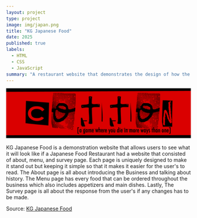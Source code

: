 ```yaml
---
layout: project
type: project
image: img/japan.png
title: "KG Japanese Food"
date: 2025
published: true
labels:
  - HTML
  - CSS
  - JavaScript
summary: "A restaurant website that demonstrates the design of how the business would look including the menu's and the survey page."
---
```


<img class="img-fluid" src="../img/cotton/cotton-header.png">

KG Japanese Food is a demonstration website that allows users to see what it will look like if a Japanese Food Restaurant had a website that consisted of about, menu, and survey page. 
Each page is uniquely designed to make it stand out but keeping it simple so that it makes it easier for the user's to read. The About page is all about introducing the Business and talking about history. 
The Menu page has every food that can be ordered throughout the business which also includes appetizers and main dishes. Lastly, The Survey page is all about the response from the user's if any changes has to be made. 

Source: <a href="https://github.com/kgutte2539/CSC272-Project.git">KG Japanese Food</a>
